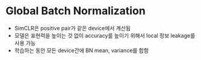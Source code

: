# Global Batch Normalization

- SimCLR은 positive pair가 같은 device에서 계산됨
- 모델은 표현력을 높이는 것 없이 accuracy를 높이기 위해서 local 정보 leakage를 사용 가능
- 학습하는 동안 모든 device간에 BN mean, variance를 합함
